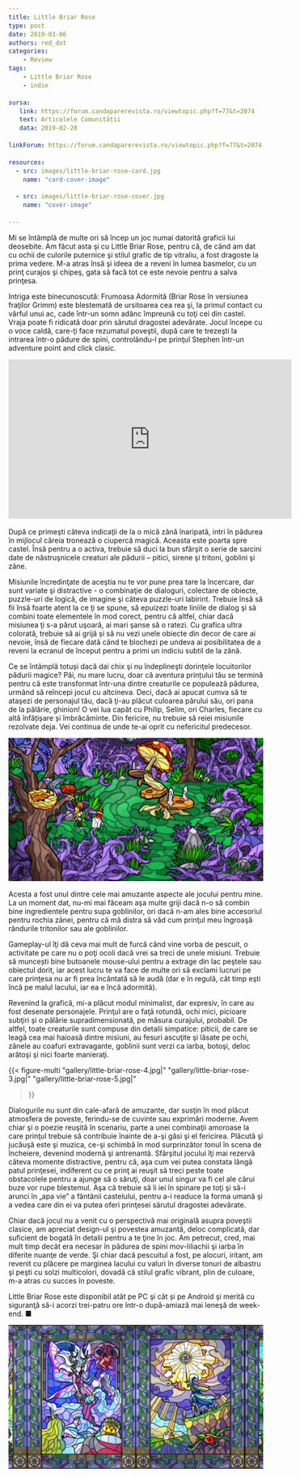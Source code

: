 ```yaml
---
title: Little Briar Rose
type: post
date: 2019-03-06
authors: red_dot
categories:
    - Review
tags:
    - Little Briar Rose
    - indie

sursa:
   link: https://forum.candaparerevista.ro/viewtopic.php?f=77&t=2074
   text: Articolele Comunității
   data: 2019-02-28
 
linkForum: https://forum.candaparerevista.ro/viewtopic.php?f=77&t=2074

resources:
  - src: images/little-briar-rose-card.jpg
    name: "card-cover-image"

  - src: images/little-briar-rose-cover.jpg
    name: "cover-image"

---
```

Mi se întâmplă de multe ori să încep un joc numai datorită graficii lui deosebite. Am făcut asta şi cu Little Briar Rose, pentru că, de când am dat cu ochii de culorile puternice şi stilul grafic de tip vitraliu, a fost dragoste la prima vedere. M-a atras însă şi ideea de a reveni în lumea basmelor, cu un prinţ curajos şi chipeş, gata să facă tot ce este nevoie pentru a salva prinţesa.

Intriga este binecunoscută: Frumoasa Adormită (Briar Rose în versiunea fraţilor Grimm) este blestemată de ursitoarea cea rea şi, la primul contact cu vârful unui ac, cade într-un somn adânc împreună cu toţi cei din castel. Vraja poate fi ridicată doar prin sărutul dragostei adevărate. Jocul începe cu o voce caldă, care-ţi face rezumatul poveştii, după care te trezeşti la intrarea într-o pădure de spini, controlându-l pe prinţul Stephen într-un adventure point and click clasic.

<iframe width="560" height="315" src="https://www.youtube-nocookie.com/embed/wFFKtb0OU_Q" frameborder="0" allow="accelerometer; autoplay; encrypted-media; gyroscope; picture-in-picture" allowfullscreen></iframe>

După ce primeşti câteva indicaţii de la o mică zână înaripată, intri în pădurea în mijlocul căreia tronează o ciupercă magică. Aceasta este poarta spre castel. Însă pentru a o activa, trebuie să duci la bun sfârşit o serie de sarcini date de năstruşnicele creaturi ale pădurii – pitici, sirene şi tritoni, goblini şi zâne.

Misiunile încredinţate de aceştia nu te vor pune prea tare la încercare, dar sunt variate şi distractive - o combinaţie de dialoguri, colectare de obiecte, puzzle-uri de logică, de imagine şi câteva puzzle-uri labirint. Trebuie însă să fii însă foarte atent la ce ţi se spune, să epuizezi toate liniile de dialog şi să combini toate elementele în mod corect, pentru că altfel, chiar dacă misiunea ţi s-a părut uşoară, ai mari şanse să o ratezi. Cu grafica ultra colorată, trebuie să ai grijă și să nu vezi unele obiecte din decor de care ai nevoie, însă de fiecare dată când te blochezi pe undeva ai posibilitatea de a reveni la ecranul de început pentru a primi un indiciu subtil de la zână.

Ce se întâmplă totuși dacă dai chix şi nu îndeplineşti dorinţele locuitorilor pădurii magice? Păi, nu mare lucru, doar că aventura prințului tău se termină pentru că este transformat într-una dintre creaturile ce populează pădurea, urmând să reîncepi jocul cu altcineva. Deci, dacă ai apucat cumva să te ataşezi de personajul tău, dacă ţi-au plăcut culoarea părului său, ori pana de la pălărie, ghinion! O vei lua capăt cu Philip, Selim, ori Charles, fiecare cu altă înfățișare și îmbrăcăminte. Din fericire, nu trebuie să reiei misiunile rezolvate deja. Vei continua de unde te-ai oprit cu nefericitul predecesor.

![](gallery/little-briar-rose-2.jpg)

Acesta a fost unul dintre cele mai amuzante aspecte ale jocului pentru mine. La un moment dat, nu-mi mai făceam aşa multe griji dacă n-o să combin bine ingredientele pentru supa goblinilor, ori dacă n-am ales bine accesoriul pentru rochia zânei, pentru că mă distra să văd cum prinţul meu îngroaşă rândurile tritonilor sau ale goblinilor.

Gameplay-ul îţi dă ceva mai mult de furcă când vine vorba de pescuit, o activitate pe care nu o poţi ocoli dacă vrei sa treci de unele misiuni. Trebuie să muncești bine butoanele mouse-ului pentru a extrage din lac peştele sau obiectul dorit, iar acest lucru te va face de multe ori să exclami lucruri pe care prinţesa nu ar fi prea încântată să le audă (dar e în regulă, cât timp eşti încă pe malul lacului, iar ea e încă adormită).

Revenind la grafică, mi-a plăcut modul minimalist, dar expresiv, în care au fost desenate personajele. Prinţul are o faţă rotundă, ochi mici, picioare subţiri şi o pălărie supradimensionată, pe măsura curajului, probabil. De altfel, toate creaturile sunt compuse din detalii simpatice: piticii, de care se leagă cea mai haioasă dintre misiuni, au fesuri ascuţite şi lăsate pe ochi, zânele au coafuri extravagante, goblinii sunt verzi ca iarba, botoşi, deloc arătoşi şi nici foarte manieraţi.

{{< figure-multi
    "gallery/little-briar-rose-4.jpg|"
    "gallery/little-briar-rose-3.jpg|"
    "gallery/little-briar-rose-5.jpg|"
>}}

Dialogurile nu sunt din cale-afară de amuzante, dar susţin în mod plăcut atmosfera de poveste, ferindu-se de cuvinte sau exprimări moderne. Avem chiar şi o poezie reuşită în scenariu, parte a unei combinaţii amoroase la care prinţul trebuie să contribuie înainte de a-şi găsi şi el fericirea. Plăcută şi jucăuşă este şi muzica, ce-şi schimbă în mod surprinzător tonul în scena de încheiere, devenind modernă şi antrenantă. Sfârşitul jocului îţi mai rezervă câteva momente distractive, pentru că, aşa cum vei putea constata lângă patul prinţesei, indiferent cu ce prinţ ai reuşit să treci peste toate obstacolele pentru a ajunge să o săruţi, doar unul singur va fi cel ale cărui buze vor rupe blestemul. Aşa că trebuie să îi iei în spinare pe toţi şi să-i arunci în „apa vie” a fântânii castelului, pentru a-i readuce la forma umană şi a vedea care din ei va putea oferi prinţesei sărutul dragostei adevărate.

Chiar dacă jocul nu a venit cu o perspectivă mai originală asupra poveştii clasice, am apreciat design-ul şi povestea amuzantă, deloc complicată, dar suficient de bogată în detalii pentru a te ţine în joc. Am petrecut, cred, mai mult timp decât era necesar în pădurea de spini mov-liliachii şi iarba în diferite nuanţe de verde. Şi chiar dacă pescuitul a fost, pe alocuri, iritant, am revenit cu plăcere pe marginea lacului cu valuri în diverse tonuri de albastru şi peşti cu solzi multicolori, dovadă că stilul grafic vibrant, plin de culoare, m-a atras cu succes în poveste.

Little Briar Rose este disponibil atât pe PC şi cât și pe Android şi merită cu siguranţă să-i acorzi trei-patru ore într-o după-amiază mai leneşă de week-end. ■

![](gallery/little-briar-rose-1.jpg)
